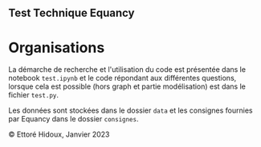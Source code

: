 Test Technique Equancy 
-----

# Organisations
La démarche de recherche et l'utilisation du code est présentée dans le notebook `test.ipynb` et le code répondant aux différentes questions, lorsque cela est possible (hors graph et partie modélisation) est dans le fichier `test.py`.

Les données sont stockées dans le dossier `data` et les consignes fournies par Equancy dans le dossier `consignes`.
 

© Ettoré Hidoux, Janvier 2023